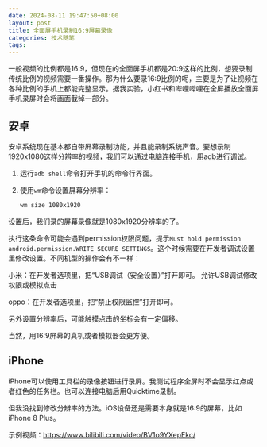 ```yaml
---
date: 2024-08-11 19:47:50+08:00
layout: post
title: 全面屏手机录制16:9屏幕录像
categories: 技术随笔
tags: 
---
```


一般视频的比例都是16:9，但现在的全面屏手机都是20:9这样的比例，想要录制传统比例的视频需要一番操作。那为什么要录16:9比例的呢，主要是为了让视频在各种比例的手机上都能完整显示。据我实验，小红书和哔哩哔哩在全屏播放全面屏手机录屏时会将画面截掉一部分。

## 安卓

安卓系统现在基本都自带屏幕录制功能，并且能录制系统声音。要想录制1920x1080这样分辨率的视频，我们可以通过电脑连接手机，用adb进行调试。

1. 运行`adb shell`命令打开手机的命令行界面。

2. 使用`wm`命令设置屏幕分辨率：

   ```bash
   wm size 1080x1920
   ```

设置后，我们录的屏幕录像就是1080x1920分辨率的了。


执行这条命令可能会遇到permission权限问题，提示`Must hold permission android.permission.WRITE_SECURE_SETTINGS`。这个时候需要在开发者调试设置里修改设置。不同机型的操作会有不一样：

小米：在开发者选项里，把“USB调试（安全设置）”打开即可。  允许USB调试修改权限或模拟点击

oppo：在开发者选项里，把“禁止权限监控”打开即可。


另外设置分辨率后，可能触摸点击的坐标会有一定偏移。


当然，用16:9屏幕的真机或者模拟器会更方便。

## iPhone

iPhone可以使用工具栏的录像按钮进行录屏。我测试程序全屏时不会显示红点或者红色的任务栏。也可以连接电脑后用Quicktime录制。

但我没找到修改分辨率的方法。iOS设备还是需要本身就是16:9的屏幕，比如iPhone 8 Plus。

示例视频：<https://www.bilibili.com/video/BV1o9YXepEkc/>





